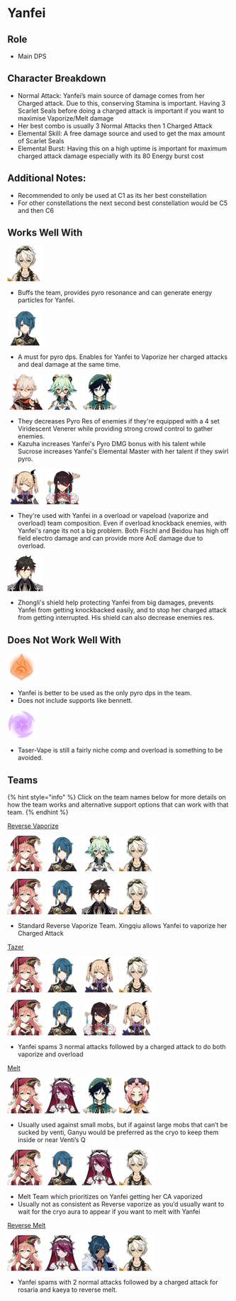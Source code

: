 # Yanfei

## Role

* Main DPS

## Character Breakdown

* Normal Attack: Yanfei’s main source of damage comes from her Charged attack. Due to this, conserving Stamina is important. Having 3 Scarlet Seals before doing a charged attack is important if you want to maximise Vaporize/Melt damage
* Her best combo is usually 3 Normal Attacks then 1 Charged Attack
* Elemental Skill: A free damage source and used to get the max amount of Scarlet Seals
* Elemental Burst: Having this on a high uptime is important for maximum charged attack damage especially with its 80 Energy burst cost

## Additional Notes:

* Recommended to only be used at C1 as its her best constellation
* For other constellations the next second best constellation would be C5 and then C6

## Works Well With

![](../../.gitbook/assets/ui_avataricon_bennett.png) 

* Buffs the team, provides pyro resonance and can generate energy particles for Yanfei.

![](../../.gitbook/assets/ui_avataricon_xingqiu.png) 

* A must for pyro dps. Enables for Yanfei to Vaporize her charged attacks and deal damage at the same time.

![](../../.gitbook/assets/ui_avataricon_kazuha.png) ![](../../.gitbook/assets/ui_avataricon_sucrose.png) ![](../../.gitbook/assets/ui_avataricon_venti.png) 

* They decreases Pyro Res of enemies if they're equipped with a 4 set Viridescent Venerer while providing strong crowd control to gather enemies.
* Kazuha increases Yanfei's Pyro DMG bonus with his talent while Sucrose increases Yanfei's Elemental Master with her talent if they swirl pyro.

![](../../.gitbook/assets/ui_avataricon_fischl.png) ![](../../.gitbook/assets/ui_avataricon_beidou.png) 

* They're used with Yanfei in a overload or vapeload \(vaporize and  overload\) team composition. Even if overload knockback enemies, with Yanfei's range its not a big problem. Both Fischl and Beidou has high off field electro damage and can provide more AoE damage due to overload.

![](../../.gitbook/assets/ui_avataricon_zhongli.png) 

* Zhongli's shield help protecting Yanfei from big damages, prevents Yanfei from getting knockbacked easily, and to stop her charged attack from getting interrupted. His shield can also decrease enemies res.

## Does Not Work Well With

![](../../.gitbook/assets/element_pyro.webp) 

* Yanfei is better to be used as the only pyro dps in the team.
* Does not include supports like bennett.

![](../../.gitbook/assets/element_electro.webp) 

* Taser-Vape is still a fairly niche comp and overload is something to be avoided.

## Teams

{% hint style="info" %}
Click on the team names below for more details on how the team works and alternative support options that can work with that team.
{% endhint %}

[Reverse Vaporize](../../teams/reverse-vaporize.md)

![](../../.gitbook/assets/ui_avataricon_yanfei.png) ![](../../.gitbook/assets/ui_avataricon_xingqiu.png) ![](../../.gitbook/assets/ui_avataricon_sucrose.png) ![](../../.gitbook/assets/ui_avataricon_bennett.png) 

![](../../.gitbook/assets/ui_avataricon_yanfei.png) ![](../../.gitbook/assets/ui_avataricon_xingqiu.png) ![](../../.gitbook/assets/ui_avataricon_zhongli.png) ![](../../.gitbook/assets/ui_avataricon_bennett.png) 

* Standard Reverse Vaporize Team. Xingqiu allows Yanfei to vaporize her Charged Attack

[Tazer](../../teams/other/taser-comps.md)

![](../../.gitbook/assets/ui_avataricon_yanfei.png) ![](../../.gitbook/assets/ui_avataricon_xingqiu.png) ![](../../.gitbook/assets/ui_avataricon_fischl.png) ![](../../.gitbook/assets/ui_avataricon_bennett.png) 

![](../../.gitbook/assets/ui_avataricon_yanfei.png) ![](../../.gitbook/assets/ui_avataricon_xingqiu.png) ![](../../.gitbook/assets/ui_avataricon_beidou.png) ![](../../.gitbook/assets/ui_avataricon_fischl.png) 

* Yanfei spams 3 normal attacks followed by a charged attack to do both vaporize and overload

[Melt](../../teams/melt.md) 

![](../../.gitbook/assets/ui_avataricon_yanfei.png) ![](../../.gitbook/assets/ui_avataricon_rosaria.png) ![](../../.gitbook/assets/ui_avataricon_venti.png) ![](../../.gitbook/assets/ui_avataricon_diona.png) 

* Usually used against small mobs, but if against large mobs that can’t be sucked by venti, Ganyu would be preferred as the cryo to keep them inside or near Venti’s Q

![](../../.gitbook/assets/ui_avataricon_yanfei.png) ![](../../.gitbook/assets/ui_avataricon_xingqiu.png) ![](../../.gitbook/assets/ui_avataricon_rosaria.png) ![](../../.gitbook/assets/ui_avataricon_bennett.png) 

* Melt Team which prioritizes on Yanfei getting her CA vaporized
* Usually not as consistent as Reverse vaporize as you’d usually want to wait for the cryo aura to appear if you want to melt with Yanfei

[Reverse Melt](../../teams/reverse-melt.md)

![](../../.gitbook/assets/ui_avataricon_yanfei.png) ![](../../.gitbook/assets/ui_avataricon_rosaria.png) ![](../../.gitbook/assets/ui_avataricon_kaeya.png) ![](../../.gitbook/assets/ui_avataricon_bennett.png) 

* Yanfei spams with 2 normal attacks followed by a charged attack for rosaria and kaeya to reverse melt.  


